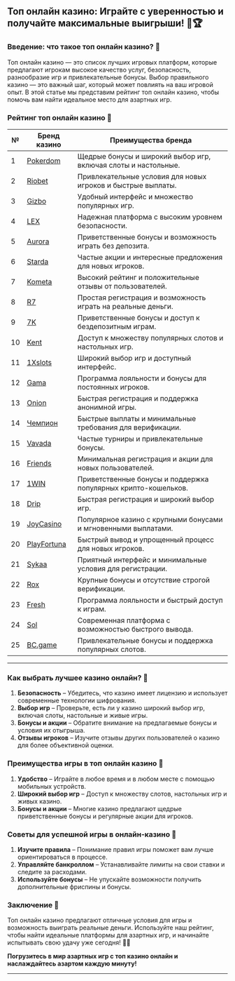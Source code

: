 ## Топ онлайн казино: Играйте с уверенностью и получайте максимальные выигрыши! 🎰🏆

### Введение: что такое топ онлайн казино? 🎯

Топ онлайн казино — это список лучших игровых платформ, которые предлагают игрокам высокое качество услуг, безопасность, разнообразие игр и привлекательные бонусы. Выбор правильного казино — это важный шаг, который может повлиять на ваш игровой опыт. В этой статье мы представим рейтинг топ онлайн казино, чтобы помочь вам найти идеальное место для азартных игр.

### Рейтинг топ онлайн казино 🏅

| №  | Бренд казино  | Преимущества бренда                                            |
|----|---------------|---------------------------------------------------------------|
| 1  | [Pokerdom](https://brandplay.link/4k77v2yx) | Щедрые бонусы и широкий выбор игр, включая слоты и настольные. |
| 2  | [Riobet](https://brandplay.link/7xBLTPyj) | Привлекательные условия для новых игроков и быстрые выплаты.    |
| 3  | [Gizbo](https://brandplay.link/bprXw4YV) | Удобный интерфейс и множество популярных игр.                |
| 4  | [LEX](https://brandplay.link/zW4hdDFV) | Надежная платформа с высоким уровнем безопасности.          |
| 5  | [Aurora](https://10trafic-stat2.com/click/668546556bcc6313411604bd/6766/13032/subaccount) | Приветственные бонусы и возможность играть без депозита.     |
| 6  | [Starda](https://brandplay.link/fB7xwRFL) | Частые акции и интересные предложения для новых игроков.      |
| 7  | [Kometa](https://brandplay.link/8ZymQJV8) | Высокий рейтинг и положительные отзывы от пользователей.      |
| 8  | [R7](https://brandplay.link/bMd3Yjsw) | Простая регистрация и возможность играть на реальные деньги.  |
| 9  | [7K](https://brandplay.link/BvQyFShp) | Приветственные бонусы и доступ к бездепозитным играм.       |
| 10 | [Kent](https://brandplay.link/Fv2WP3js) | Доступ к множеству популярных слотов и настольных игр.       |
| 11 | [1Xslots](https://brandplay.link/hSB1khtr) | Широкий выбор игр и доступный интерфейс.                     |
| 12 | [Gama](https://brandplay.link/j6NMKsDz) | Программа лояльности и бонусы для постоянных игроков.         |
| 13 | [Onion](https://brandplay.link/zBGRVpQ9) | Быстрая регистрация и поддержка анонимной игры.              |
| 14 | [Чемпион](https://temon-gter.cfd/go/lRq?p80412p304504pcc44t17455) | Быстрые выплаты и минимальные требования для верификации.    |
| 15 | [Vavada](https://vavadapartner.pro/?promo=ea5c9275-6854-4505-94fc-95ab18221945-linkb2) | Частые турниры и привлекательные бонусы.                      |
| 16 | [Friends](https://gofriends.vc/linkb2) | Минимальная регистрация и акции для новых пользователей.      |
| 17 | [1WIN](https://brandplay.link/smXVpBbG) | Приветственные бонусы и поддержка популярных крипто-кошельков. |
| 18 | [Drip](https://drp-ircp01.com/c07e6a3db) | Быстрая регистрация и широкий выбор игр.                     |
| 19 | [JoyCasino](https://rpc30.call2me.pro/?/ru/registration?apkpop=0&partner=p24970p3291217pc98f) | Популярное казино с крупными бонусами и мгновенными выплатами. |
| 20 | [PlayFortuna](https://fortunapromo.net/alt/playfortuna/registration?0dc4a9362a71feb7e3f165fb8e766f70) | Быстрый вывод и упрощенный процесс для новых игроков.       |
| 21 | [Sykaa](https://s-two-way.com/?source=linkb2&pid=30697) | Приятный интерфейс и минимальные условия для регистрации.     |
| 22 | [Rox](https://rox-pvwfpjgcxe.com/cb1ee18a5) | Крупные бонусы и отсутствие строгой верификации.              |
| 23 | [Fresh](https://fresh-eumwkxwao.com/c3f7b485d) | Программа лояльности и быстрый доступ к играм.                |
| 24 | [Sol](https://sol-mmtdzfbaco.com/cb2415bca) | Современная платформа с возможностью быстрого вывода.         |
| 25 | [BC.game](https://partnerbcgame.com/dcc53d441) | Привлекательные бонусы и поддержка популярных слотов.         |

---

### Как выбрать лучшее казино онлайн? 🎲

1. **Безопасность** – Убедитесь, что казино имеет лицензию и использует современные технологии шифрования.
2. **Выбор игр** – Проверьте, есть ли у казино широкий выбор игр, включая слоты, настольные и живые игры.
3. **Бонусы и акции** – Обратите внимание на предлагаемые бонусы и условия их отыгрыша.
4. **Отзывы игроков** – Изучите отзывы других пользователей о казино для более объективной оценки.

### Преимущества игры в топ онлайн казино 🎉

1. **Удобство** – Играйте в любое время и в любом месте с помощью мобильных устройств.
2. **Широкий выбор игр** – Доступ к множеству слотов, настольных игр и живых казино.
3. **Бонусы и акции** – Многие казино предлагают щедрые приветственные бонусы и регулярные акции для игроков.

### Советы для успешной игры в онлайн-казино 🎯

1. **Изучите правила** – Понимание правил игры поможет вам лучше ориентироваться в процессе.
2. **Управляйте банкроллом** – Устанавливайте лимиты на свои ставки и следите за расходами.
3. **Используйте бонусы** – Не упускайте возможности получить дополнительные фриспины и бонусы.

### Заключение 📝

Топ онлайн казино предлагают отличные условия для игры и возможность выиграть реальные деньги. Используйте наш рейтинг, чтобы найти идеальные платформы для азартных игр, и начинайте испытывать свою удачу уже сегодня! 🎰💵

**Погрузитесь в мир азартных игр с топ казино онлайн и наслаждайтесь азартом каждую минуту!**

---
